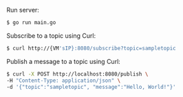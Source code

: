 Run server:

```bash
$ go run main.go
```

Subscribe to a topic using Curl:

```bash
$ curl http://{VM'sIP}:8080/subscribe?topic=sampletopic
```

Publish a message to a topic using Curl:

```bash
$ curl -X POST http://localhost:8080/publish \
-H "Content-Type: application/json" \
-d '{"topic":"sampletopic", "message":"Hello, World!"}'
```